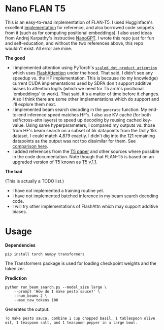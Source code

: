 # Nano FLAN T5

This is an easy-to-read implementation of FLAN-T5. I used Hugginface's excellent [implementation](https://github.com/huggingface/transformers/blob/main/src/transformers/models/t5/modeling_t5.py) for reference, and also borrowed code snippets from it (such as for computing positional embeddings). I also used ideas from Andrej Karpathy's instructive [NanoGPT](https://github.com/karpathy/nanoGPT). I wrote this repo just for fun and self-education, and without the two references above, this repo wouldn't exist. All error are mine.

**The good**
* I implemented attention using PyTorch's [`scaled_dot_product_attention`](https://pytorch.org/docs/stable/generated/torch.nn.functional.scaled_dot_product_attention.html) which uses [FlashAttention](https://arxiv.org/abs/2205.14135) under the hood. That said, I didn't see any speedup vs. the HF implementation. This is because (to my knowledge) current CUDA implementations used by SDPA don't support additive biases to attention logits (which we need for T5 arch's positional 'embeddings' to work). That said, it's a matter of time before it changes. Also I think there are some other implementations which do support and I'll explore them next.
* I implemented beam search decoding in the `generate` function. My end-to-end inference speed matches HF's. I also use KV cache (for both self/cross-attn layers) to speed up decoding by reusing cached key-value. Using same hyperparameters, I compared my outputs vs. those from HF's beam search on a subset of 5k datapoints from the Dolly 15k dataset. I could match 4,879 exactly. I didn't dig into the 121 remaining datapoints as the output was not too dissimilar for them. See [comparison here](https://docs.google.com/spreadsheets/d/1rz4rKW39xJ4zJtDD09NEChBsN_oPivToqE9Zpo8anbo/edit?usp=sharing).
* I added references from the [T5 paper](https://arxiv.org/abs/1910.10683) and other sources where possible in the code documentation. Note though that FLAN-T5 is based on an upgraded version of T5 known as [T5 v.1.1](https://huggingface.co/docs/transformers/model_doc/flan-t5).


**The bad**

(This is actually a TODO list.)
* I have not implemented a training routine yet.
* I have not implemented batched inference in my beam search decoding code.
* I will try other implementations of FlashAttn which may support additive biases.


# Usage

**Dependencies**

`pip install torch numpy transformers`

The Transformers package is used for loading checkpoint weights and the tokenizer.

**Prediction**
```
python run_beam_search.py --model_size large \
	--prompt 'How do I make pesto sauce?' \
	--num_beams 2 \
	--max_new_tokens 100
```

Generates the output:
```
To make pesto sauce, combine 1 cup chopped basil, 1 tablespoon olive oil, 1 teaspoon salt, and 1 teaspoon pepper in a large bowl.
```
